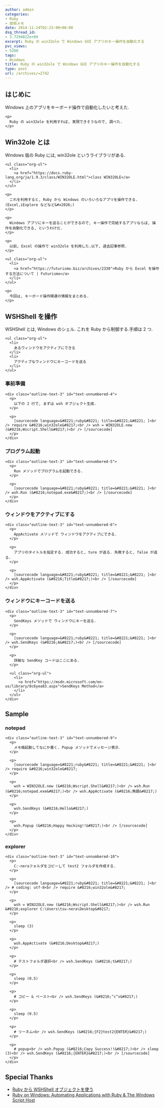 ```yaml
---
author: admin
categories:
- Ruby
- 技術メモ
date: 2014-11-24T02:23:00+00:00
dsq_thread_id:
- 3.7294822e+09
excerpt: Ruby の win32ole で Windows GUI アプリのキー操作を自動化する
pvc_views:
- 5268
tags:
- Windows
title: Ruby の win32ole で Windows GUI アプリのキー操作を自動化する
type: post
url: /archives/=2742
---
```


<div id="outline-container-unnumbered-1" class="outline-2">
  <h2 id="unnumbered-1">
    はじめに
  </h2>
  
  <div class="outline-text-2" id="text-unnumbered-1">
    <p>
      Windows 上のアプリをキーボード操作で自動化したいと考えた.
    </p>
    
    <p>
      Ruby の win32ole を利用すれば, 実現できそうなので, 調べた.
    </p>
  </div>
</div>

<div id="outline-container-unnumbered-2" class="outline-2">
  <h2 id="unnumbered-2">
    Win32ole とは
  </h2>
  
  <div class="outline-text-2" id="text-unnumbered-2">
    <p>
      Windows 版の Ruby には, win32ole というライブラリがある.
    </p>
    
    <ul class="org-ul">
      <li>
        <a href="https://docs.ruby-lang.org/ja/1.9.3/class/WIN32OLE.html">class WIN32OLE</a>
      </li>
    </ul>
    
    <p>
      これを利用すると, Ruby から Windows のいろいろなアプリを操作できる. (Excel,iExplore などなど&#x2026;)
    </p>
    
    <p>
      Windows アプリにキーを送ることができるので, キー操作で完結するアプリならば, 操作を自動化できる, というわけだ.
    </p>
    
    <p>
      以前, Excel の操作で win32ole を利用した.以下, 過去記事参照.
    </p>
    
    <ul class="org-ul">
      <li>
        <a href="https://futurismo.biz/archives/2330">Ruby から Excel を操作する方法について | Futurismo</a>
      </li>
    </ul>
    
    <p>
      今回は, キーボード操作関連の情報をまとめる.
    </p>
  </div>
</div>

<div id="outline-container-unnumbered-3" class="outline-2">
  <h2 id="unnumbered-3">
    WSHShell を操作
  </h2>
  
  <div class="outline-text-2" id="text-unnumbered-3">
    <p>
      WSHShell とは, Windows のシェル. これを Ruby から制御する.手順は 2 つ.
    </p>
    
    <ul class="org-ul">
      <li>
        あるウィンドウをアクティブにできる
      </li>
      <li>
        アクティブなウィンドウにキーコードを送る
      </li>
    </ul>
  </div>
  
  <div id="outline-container-unnumbered-4" class="outline-3">
    <h3 id="unnumbered-4">
      事前準備
    </h3>
    
    <div class="outline-text-3" id="text-unnumbered-4">
      <p>
        以下の 2 行で, まずは wsh オブジェクト生成.
      </p>
      
      <p>
        [sourcecode language=&#8221;ruby&#8221; title=&#8221;&#8221; ]<br /> require &#8216;win32ole&#8217;<br /> wsh = WIN32OLE.new (&#8216;Wscript.Shell&#8217;)<br /> [/sourcecode]
      </p>
    </div>
  </div>
  
  <div id="outline-container-unnumbered-5" class="outline-3">
    <h3 id="unnumbered-5">
      プログラム起動
    </h3>
    
    <div class="outline-text-3" id="text-unnumbered-5">
      <p>
        Run メソッドでプログラムを起動できる.
      </p>
      
      <p>
        [sourcecode language=&#8221;ruby&#8221; title=&#8221;&#8221; ]<br /> wsh.Run (&#8216;notepad.exe&#8217;)<br /> [/sourcecode]
      </p>
    </div>
  </div>
  
  <div id="outline-container-unnumbered-6" class="outline-3">
    <h3 id="unnumbered-6">
      ウィンドウをアクティブにする
    </h3>
    
    <div class="outline-text-3" id="text-unnumbered-6">
      <p>
        AppActivate メソッドで ウィンドウをアクティブにできる.
      </p>
      
      <p>
        アプリのタイトルを指定する. 成功すると, ture が返る. 失敗すると, false が返る.
      </p>
      
      <p>
        [sourcecode language=&#8221;ruby&#8221; title=&#8221;&#8221; ]<br /> wsh.AppActivate (&#8216;Title&#8217;)<br /> [/sourcecode]
      </p>
    </div>
  </div>
  
  <div id="outline-container-unnumbered-7" class="outline-3">
    <h3 id="unnumbered-7">
      ウィンドウにキーコードを送る
    </h3>
    
    <div class="outline-text-3" id="text-unnumbered-7">
      <p>
        SendKeys メソッドで ウィンドウにキーを送る.
      </p>
      
      <p>
        [sourcecode language=&#8221;ruby&#8221; title=&#8221;&#8221; ]<br /> wsh.SendKeys (&#8216;A&#8217;)<br /> [/sourcecode]
      </p>
      
      <p>
        詳細な SendKey コードはここにある.
      </p>
      
      <ul class="org-ul">
        <li>
          <a href="https://msdn.microsoft.com/en-us/library/8c6yea83.aspx">SendKeys Method</a>
        </li>
      </ul>
    </div>
  </div>
</div>

<div id="outline-container-unnumbered-8" class="outline-2">
  <h2 id="unnumbered-8">
    Sample
  </h2>
  
  <div class="outline-text-2" id="text-unnumbered-8">
  </div>
  
  <div id="outline-container-unnumbered-9" class="outline-3">
    <h3 id="unnumbered-9">
      notepad
    </h3>
    
    <div class="outline-text-3" id="text-unnumbered-9">
      <p>
        メモ帳起動してなにか書く. Popup メソッドでメッセージ表示.
      </p>
      
      <p>
        [sourcecode language=&#8221;ruby&#8221; title=&#8221;&#8221; ]<br /> require &#8216;win32ole&#8217;
      </p>
      
      <p>
        wsh = WIN32OLE.new (&#8216;Wscript.Shell&#8217;)<br /> wsh.Run (&#8216;notepad.exe&#8217;)<br /> wsh.AppActivate (&#8216;無題&#8217;)
      </p>
      
      <p>
        wsh.SendKeys (&#8216;Hello&#8217;)
      </p>
      
      <p>
        wsh.Popup (&#8216;Happy Hacking!!&#8217;)<br /> [/sourcecode]
      </p>
    </div>
  </div>
  
  <div id="outline-container-unnumbered-10" class="outline-3">
    <h3 id="unnumbered-10">
      explorer
    </h3>
    
    <div class="outline-text-3" id="text-unnumbered-10">
      <p>
        C:-neraフォルダをコピーして test2 フォルダを作成する.
      </p>
      
      <p>
        [sourcecode language=&#8221;ruby&#8221; title=&#8221;&#8221; ]<br /> # coding: utf-8<br /> require &#8216;win32ole&#8217;
      </p>
      
      <p>
        wsh = WIN32OLE.new (&#8216;Wscript.Shell&#8217;)<br /> wsh.Run &#8216;explorer C:\Users\tsu-nera\Desktop&#8217;
      </p>
      
      <p>
        sleep (3)
      </p>
      
      <p>
        wsh.AppActivate (&#8216;Desktop&#8217;)
      </p>
      
      <p>
        # テストフォルダ選択<br /> wsh.SendKeys (&#8216;t&#8217;)
      </p>
      
      <p>
        sleep (0.5)
      </p>
      
      <p>
        # コピー & ペースト<br /> wsh.SendKeys (&#8216;^c^v&#8217;)
      </p>
      
      <p>
        sleep (0.5)
      </p>
      
      <p>
        # リーネム<br /> wsh.SendKeys (&#8216;{F2}test2{ENTER}&#8217;)
      </p>
      
      <p>
        # popup<br /> wsh.Popup (&#8216;Copy Success!!&#8217;)<br /> sleep (3)<br /> wsh.SendKeys (&#8216;{ENTER}&#8217;)<br /> [/sourcecode]
      </p>
    </div>
  </div>
</div>

<div id="outline-container-unnumbered-11" class="outline-2">
  <h2 id="unnumbered-11">
    Special Thanks
  </h2>
  
  <div class="outline-text-2" id="text-unnumbered-11">
    <ul class="org-ul">
      <li>
        <a href="https://www.tech-notes.dyndns.org/win32ole/wsh_shell.html">Ruby から WSHShell オブジェクトを使う</a>
      </li>
      <li>
        <a href="https://rubyonwindows.blogspot.jp/2007/05/automating-applications-with-ruby.html">Ruby on Windows: Automating Applications with Ruby & The Windows Script Host</a>
      </li>
    </ul>
  </div>
</div>